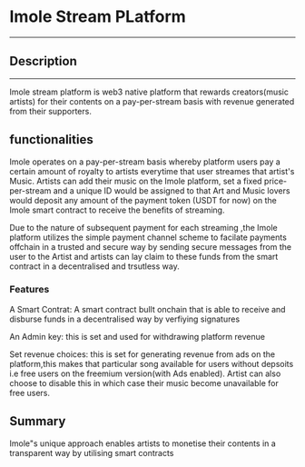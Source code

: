# Imole Stream PLatform
---
## Description
---
Imole stream platform is web3 native platform that rewards creators(music artists) for their contents 
on a pay-per-stream basis with revenue generated from their supporters.

## functionalities
   Imole operates on a pay-per-stream basis whereby platform users pay a certain amount of royalty to artists everytime that user streames that artist's Music.
  Artists can add their music on the Imole platform, set a fixed price-per-stream and  a unique ID would be assigned to that Art and 
Music lovers would deposit any amount of the payment token (USDT for now) on the Imole smart contract to  receive the benefits of streaming.
  
   Due to the nature of subsequent payment for each streaming ,the Imole platform utilizes the simple payment channel scheme to facilate payments offchain
in a trusted and secure way by sending secure messages from the user to the Artist and artists can lay claim to these funds from the smart contract 
in a decentralised and trsutless way.
 ### Features

 A Smart Contrat:
     A smart contract bullt onchain that is able to receive and disburse funds in a decentralised way by verfiying signatures
   
 An Admin key:
      this is set and used for withdrawing platform revenue
  
 Set revenue choices:
     this is set for generating revenue from ads on the platform,this makes that particular song available for users 
      without depsoits i.e free users on the freemium version(with Ads enabled).
      Artist can also choose to disable this in which case their music become unavailable for free users.
  
## Summary

 Imole"s unique approach enables artists to monetise their contents in a transparent way by utilising smart contracts 
